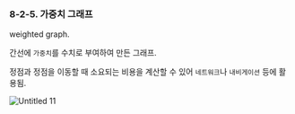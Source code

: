 ### 8-2-5. 가중치 그래프



weighted graph.

간선에 `가중치`를 수치로 부여하여 만든 그래프.

정점과 정점을 이동할 때 소요되는 비용을 계산할 수 있어 `네트워크`나 `내비게이션` 등에 활용됨.

![Untitled 11](https://user-images.githubusercontent.com/80656733/152335526-5b828152-f747-45d2-8e3b-2302156065bc.png)
